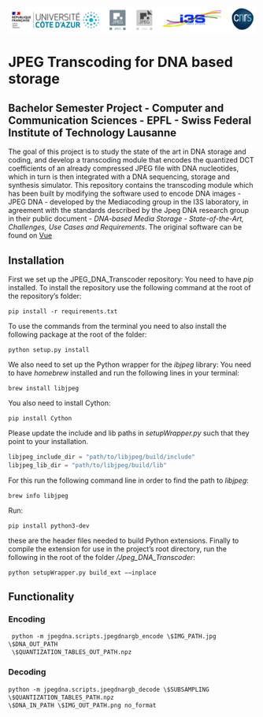 <p float="left">
<img src="./img/logos/logos.png">
</p>

# JPEG Transcoding for DNA based storage 
## Bachelor Semester Project - Computer and Communication Sciences - EPFL - Swiss Federal Institute of Technology Lausanne

The goal of this project is to study the state of the art in DNA storage and coding, and develop a transcoding module that encodes the quantized DCT coefficients of an already compressed JPEG file with DNA nucleotides, which in turn is then integrated with a DNA sequencing, storage and synthesis simulator. 
This repository contains the transcoding module which has been built by modifying the software used to encode DNA images - JPEG DNA - developed by the Mediacoding group in the I3S laboratory, in agreement with the standards described by the Jpeg DNA research group in their public document - *DNA-based Media Storage - State-of-the-Art, Challenges, Use Cases and Requirements*. The original software can be found on [Vue](https://github.com/jpegdna-mediacoding/Jpeg_DNA_Python)

## Installation
First we set up the JPEG_DNA_Transcoder repository:
You need to have *pip* installed.
To install the repository use the following command at the root of the repository’s folder:
```
pip install -r requirements.txt
```
To use the commands from the terminal you need to also install the following package at the root of the folder: 
```
python setup.py install
```
We also need to set up the Python wrapper for the *ibjpeg* library:
You need to have  *homebrew* installed and run the following lines in your terminal:
```
brew install libjpeg
```
You also need to install Cython:
```
pip install Cython
```
Please update the include and lib paths in *setupWrapper.py* such that they point to your installation. 
```python
libjpeg_include_dir = "path/to/libjpeg/build/include"
libjpeg_lib_dir = "path/to/libjpeg/build/lib"
```
For this run the following command line in order to find the path to *libjpeg*:
```
brew info libjpeg
```
Run:
```
pip install python3-dev
```
these are the header files needed to build Python extensions.
Finally to compile the extension for use in the project’s root directory, run the following in the
root of the folder */Jpeg_DNA_Transcoder*: 
```
python setupWrapper.py build_ext −−inplace
```

## Functionality
### Encoding
```
 python -m jpegdna.scripts.jpegdnargb_encode \$IMG_PATH.jpg \$DNA_OUT_PATH
 \$QUANTIZATION_TABLES_OUT_PATH.npz
 ```
 
 ### Decoding
 ```
 python -m jpegdna.scripts.jpegdnargb_decode \$SUBSAMPLING \$QUANTIZATION_TABLES_PATH.npz
 \$DNA_IN_PATH \$IMG_OUT_PATH.png no_format
  ```